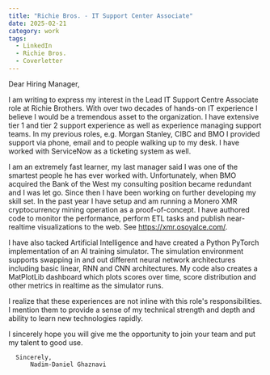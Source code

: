 ```yaml
---
title: "Richie Bros. - IT Support Center Associate"
date: 2025-02-21
category: work
tags: 
  - LinkedIn
  - Richie Bros.
  - Coverletter
---
```


Dear Hiring Manager,

I am writing to express my interest in the Lead IT Support Centre Associate role at Richie Brothers. With over two decades of hands-on IT experience I believe I would be a tremendous asset to the organization. I have extensive tier 1 and tier 2 support experience as well as experience managing support teams. In my previous roles, e.g. Morgan Stanley, CIBC and BMO I provided support via phone, email and to people walking up to my desk. I have worked with ServiceNow as a ticketing system as well. 

I am an extremely fast learner, my last manager said I was one of the smartest people he has ever worked with. Unfortunately, when BMO acquired the Bank of the West my consulting position became redundant and I was let go. Since then I have been working on further developing my skill set. In the past year I have setup and am running a Monero XMR cryptocurrency mining operation as a proof-of-concept. I have authored code to monitor the performance, perform ETL tasks and publish near-realtime visualizations to the web. See https://xmr.osoyalce.com/.

I have also tacked Artificial Intelligence and have created a Python PyTorch implementation of an AI training simulator. The simulation environment supports swapping in and out different neural network architectures including basic linear, RNN and CNN architectures. My code also creates a MatPlotLib dashboard which plots scores over time, score distribution and other metrics in realtime as the simulator runs.

I realize that these experiences are not inline with this role's responsibilities. I mention them to provide a sense of my technical strength and depth and ability to learn new technologies rapidly.

I sincerely hope you will give me the opportunity to join your team and put my talent to good use.

      Sincerely,
          Nadim-Daniel Ghaznavi

